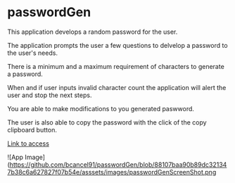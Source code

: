 # passwordGen
This application develops a random password for the user.

The application prompts the user a few questions to delvelop a password to the user's needs.

There is a minimum and a maximum requirement of characters to generate a password.

When and if user inputs invalid character count the application will alert the user and stop the next steps.

You are able to make modifications to you generated paswword.

The user is also able to copy the password with the click of the copy clipboard button.

 [Link to access](https://bcancel91.github.io/passwordGen/)
 
 ![App Image](https://github.com/bcancel91/passwordGen/blob/88107baa90b89dc321347b38c6a627827f07b54e/asssets/images/passwordGenScreenShot.png

